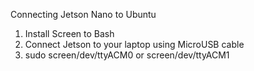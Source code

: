 Connecting Jetson Nano to Ubuntu

1. Install Screen to Bash
2. Connect Jetson to your laptop using MicroUSB cable
3. sudo screen/dev/ttyACM0 or screen/dev/ttyACM1
